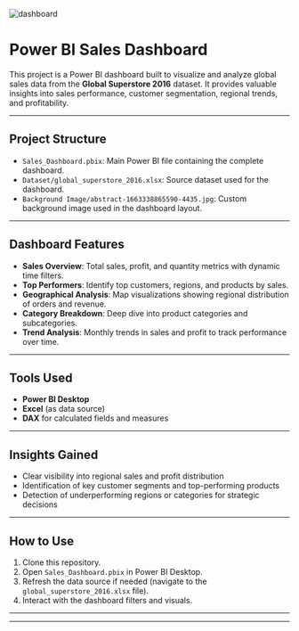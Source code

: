 ![dashboard](dashboard_glimpse)

# Power BI Sales Dashboard

This project is a Power BI dashboard built to visualize and analyze global sales data from the **Global Superstore 2016** dataset. It provides valuable insights into sales performance, customer segmentation, regional trends, and profitability.

---

##  Project Structure

- `Sales_Dashboard.pbix`: Main Power BI file containing the complete dashboard.
- `Dataset/global_superstore_2016.xlsx`: Source dataset used for the dashboard.
- `Background Image/abstract-1663338865590-4435.jpg`: Custom background image used in the dashboard layout.

---

##  Dashboard Features

- **Sales Overview**: Total sales, profit, and quantity metrics with dynamic time filters.
- **Top Performers**: Identify top customers, regions, and products by sales.
- **Geographical Analysis**: Map visualizations showing regional distribution of orders and revenue.
- **Category Breakdown**: Deep dive into product categories and subcategories.
- **Trend Analysis**: Monthly trends in sales and profit to track performance over time.

---

##  Tools Used

- **Power BI Desktop**
- **Excel** (as data source)
- **DAX** for calculated fields and measures

---

##  Insights Gained

- Clear visibility into regional sales and profit distribution
- Identification of key customer segments and top-performing products
- Detection of underperforming regions or categories for strategic decisions

---

##  How to Use

1. Clone this repository.
2. Open `Sales_Dashboard.pbix` in Power BI Desktop.
3. Refresh the data source if needed (navigate to the `global_superstore_2016.xlsx` file).
4. Interact with the dashboard filters and visuals.

---


---


